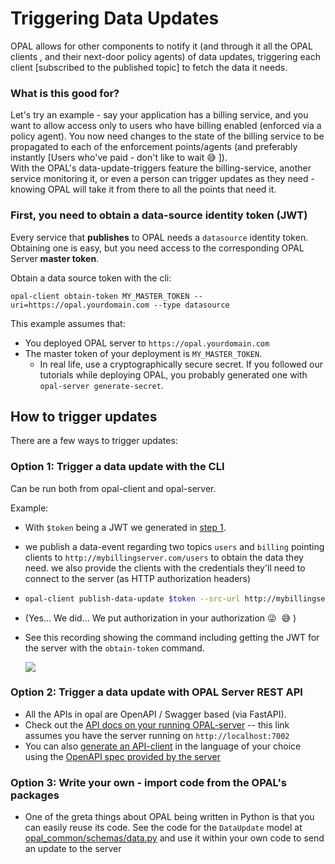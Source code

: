 # Triggering Data Updates
OPAL allows for other components to notify it (and through it all the OPAL clients , and their next-door policy agents) of data updates, triggering each client [subscribed to the published topic] to fetch the data it needs.

### What is this good for?
Let's try an example - say your application has a billing service, and you want to allow access only to users who have billing enabled (enforced via a policy agent).
You now need changes to the state of the billing service to be propagated to each of the enforcement points/agents (and preferably instantly [Users who've paid - don't like to wait 😅 ]). </br>
With the OPAL's data-update-triggers feature the billing-service, another service monitoring it, or even a person can trigger updates as they need - knowing OPAL will take it from there to all the points that need it.

### <a name="datasource-token"></a>First, you need to obtain a data-source identity token (JWT)

Every service that **publishes** to OPAL needs a `datasource` identity token.
Obtaining one is easy, but you need access to the corresponding OPAL Server **master token**.

Obtain a data source token with the cli:
```
opal-client obtain-token MY_MASTER_TOKEN --uri=https://opal.yourdomain.com --type datasource
```

This example assumes that:
* You deployed OPAL server to `https://opal.yourdomain.com`
* The master token of your deployment is `MY_MASTER_TOKEN`.
  * In real life, use a cryptographically secure secret. If you followed our tutorials while deploying OPAL, you probably generated one with `opal-server generate-secret`.

## How to trigger updates
There are a few ways to trigger updates:</br>

### Option 1: Trigger a data update with the CLI
Can be run both from opal-client and opal-server.

Example:
  - With `$token` being a JWT we generated in [step 1](#datasource-token).
  - we publish a data-event regarding two topics `users` and `billing` pointing clients to `http://mybillingserver.com/users` to obtain the data they need. we also provide the clients with the credentials they'll need to connect to the server (as HTTP authorization headers)

  -
    ```sh
    opal-client publish-data-update $token --src-url http://mybillingserver.com/users -t users -t billing --src-config '{"headers":{"authorization":"bearer secret-token"}}'
    ```
-   (Yes... We did... We put authorization in your authorization 😜 &nbsp;😅 )

- See this recording showing the command including getting the JWT for the server with the `obtain-token` command.
    <p><a href="https://asciinema.org/a/JYBzx1VrqJ17QnvmOnDYylOE6?t=1" target="_blank"><img src="https://asciinema.org/a/JYBzx1VrqJ17QnvmOnDYylOE6.svg"/></a></p>

### Option 2: Trigger a data update with OPAL Server REST API
- All the APIs in opal are OpenAPI / Swagger based (via FastAPI).
- Check out the [API docs on your running OPAL-server](http://localhost:7002/docs#/Data%20Updates/publish_data_update_event_data_config_post) -- this link assumes you have the server running on `http://localhost:7002`
- You can also [generate an API-client](https://github.com/OpenAPITools/openapi-generator) in the language of your choice using the [OpenAPI spec provided by the server](http://localhost:7002/openapi.json)

### Option 3: Write your own - import code from the OPAL's packages
- One of the greta things about OPAL being written in Python is that you can easily reuse its code.
See the code for the `DataUpdate` model at [opal_common/schemas/data.py](https://github.com/authorizon/opal/blob/master/opal_common/schemas/data.py) and use it within your own code to send an update to the server






